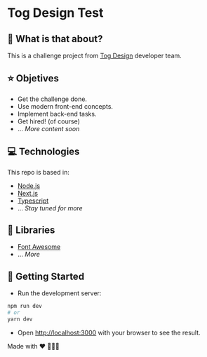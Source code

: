 # Tog Design Test

## :thinking: What is that about?

This is a challenge project from [Tog Design](https://tog.design) developer team.

## ⭐ Objetives

- Get the challenge done.
- Use modern front-end concepts.
- Implement back-end tasks.
- Get hired! (of course)
- ... _More content soon_

## 💻 Technologies

This repo is based in:

- [Node.js](https://www.mongodb.com)
- [Next.js](https://passportjs.org)
- [Typescript](https://nodejs.org)
- ... _Stay tuned for more_

## 📁 Libraries

- [Font Awesome](https://socket.io)
- ... _More_

## 🚀 Getting Started

- Run the development server:

```bash
npm run dev
# or
yarn dev
```

- Open [http://localhost:3000](http://localhost:3000) with your browser to see the result.

Made with :heart: 👨🏻‍💻

<!--
## Deploy on Vercel

The easiest way to deploy your Next.js app is to use the [Vercel Platform](https://vercel.com/new?utm_medium=default-template&filter=next.js&utm_source=create-next-app&utm_campaign=create-next-app-readme) from the creators of Next.js.

Check out our [Next.js deployment documentation](https://nextjs.org/docs/deployment) for more details. -->
